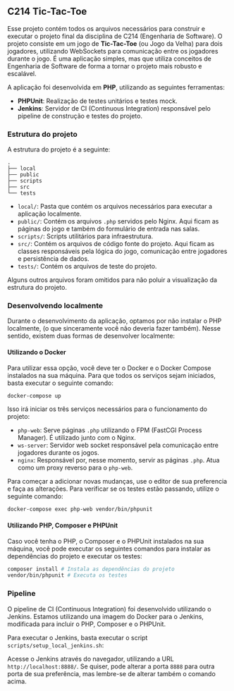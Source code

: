 ## C214 Tic-Tac-Toe

Esse projeto contém todos os arquivos necessários para construir e executar
o projeto final da disciplina de C214 (Engenharia de Software).
O projeto consiste em um jogo de **Tic-Tac-Toe** (ou Jogo da Velha) para dois jogadores,
utilizando WebSockets para comunicação entre os jogadores durante o jogo. É uma aplicação
simples, mas que utiliza conceitos de Engenharia de Software de forma a tornar o projeto
mais robusto e escalável.

A aplicação foi desenvolvida em **PHP**, utilizando as seguintes ferramentas:
- **PHPUnit**: Realização de testes unitários e testes mock.
- **Jenkins**: Servidor de CI (Continuous Integration) responsável pelo
pipeline de construção e testes do projeto. 

### Estrutura do projeto

A estrutura do projeto é a seguinte:
```
.
├── local
├── public
├── scripts
├── src
└── tests
```

- `local/`: Pasta que contém os arquivos necessários para executar a aplicação localmente.
- `public/`: Contém os arquivos `.php` servidos pelo Nginx. Aqui ficam as páginas do jogo e também
do formulário de entrada nas salas.
- `scripts/`: Scripts utilitários para infraestrutura.
- `src/`: Contém os arquivos de código fonte do projeto. Aqui ficam as classes responsáveis
  pela lógica do jogo, comunicação entre jogadores e persistência de dados.
- `tests/`: Contém os arquivos de teste do projeto.

Alguns outros arquivos foram omitidos para não poluir a visualização da estrutura do projeto.

### Desenvolvendo localmente

Durante o desenvolvimento da aplicação, optamos por não instalar o PHP localmente,
(o que sinceramente você não deveria fazer também). Nesse sentido, existem duas formas
de desenvolver localmente:

#### Utilizando o Docker
Para utilizar essa opção, você deve ter o Docker e o Docker Compose instalados na sua máquina.
Para que todos os serviços sejam iniciados, basta executar o seguinte comando:

```bash
docker-compose up
```

Isso irá iniciar os três serviços necessários para o funcionamento do projeto:
- `php-web`: Serve páginas `.php` utilizando o FPM (FastCGI Process Manager). É utilizado junto com o Nginx.
- `ws-server`: Servidor web socket responsável pela comunicação entre jogadores durante os jogos.
- `nginx`: Responsável por, nesse momento, servir as páginas `.php`. Atua como um proxy reverso
  para o `php-web`.

Para começar a adicionar novas mudanças, use o editor de sua preferencia e faça as alterações.
Para verificar se os testes estão passando, utilize o seguinte comando:

```bash
docker-compose exec php-web vendor/bin/phpunit
```

#### Utilizando PHP, Composer e PHPUnit
Caso você tenha o PHP, o Composer e o PHPUnit instalados na sua máquina, você pode
executar os seguintes comandos para instalar as dependências do projeto e executar os testes:

```bash
composer install # Instala as dependências do projeto
vendor/bin/phpunit # Executa os testes
```

### Pipeline 

O pipeline de CI (Continuous Integration) foi desenvolvido utilizando o Jenkins. Estamos 
utilizando una imagem do Docker para o Jenkins, modificada para incluir o PHP, Composer e o PHPUnit.

Para executar o Jenkins, basta executar o script `scripts/setup_local_jenkins.sh`:

Acesse o Jenkins através do navegador, utilizando a URL `http://localhost:8888/`. Se quiser, 
pode alterar a porta `8888` para outra porta de sua preferência, mas lembre-se de alterar também
o comando acima.